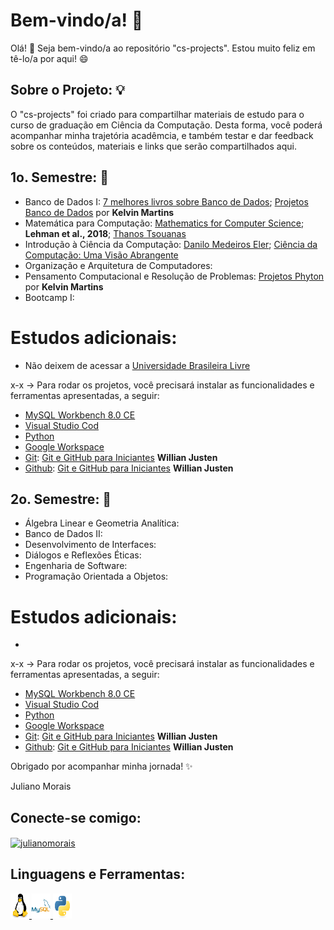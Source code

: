# Bem-vindo/a! 🎉
Olá! 👋 Seja bem-vindo/a ao repositório "cs-projects". Estou muito feliz em tê-lo/a por aqui! 😄

## Sobre o Projeto: 💡
O "cs-projects" foi criado para compartilhar materiais de estudo para o curso de graduação em Ciência da Computação. 
Desta forma, você poderá acompanhar minha trajetória acadêmcia, e também testar e dar feedback sobre os conteúdos, materiais e links que serão compartilhados aqui.

## 1o. Semestre: 🚀
- Banco de Dados I: [7 melhores livros sobre Banco de Dados](https://blog.infnet.com.br/banco-de-dados/7-melhores-livros-sobre-banco-de-dados-para-estudar/); [Projetos Banco de Dados](https://github.com/KerubinSM5/Banco-de-dados) por **Kelvin Martins** 
- Matemática para Computação: [Mathematics for Computer Science](https://courses.csail.mit.edu/6.042/spring18/mcs.pdf); **Lehman et al., 2018**; [Thanos Tsouanas](https://www.tsouanas.org/teaching/fmc1/2023.2/)  
- Introdução à Ciência da Computação: [Danilo Medeiros Eler](https://daniloeler.github.io/teaching/ICC2020/index.html); [Ciência da Computação: Uma Visão Abrangente](https://www.amazon.com.br/Ci%C3%AAncia-Computa%C3%A7%C3%A3o-Uma-Vis%C3%A3o-Abrangente/dp/8582600305/ref=sr_1_3?dib=eyJ2IjoiMSJ9.uFa717aeKPsoZqNa-dgKoKHFrZWeSweQaX0zZadPCqZVJkW48WYm-6qfvyX1tAKM6inIyQ8lbEVMWyYCHYMyg6Og7RgwgYpjP_hv9AvkmtnD6AQ8ULGx4ZoxSwANxJO7i3PIBKMsrWfQOAwrQdtjc4SWhdwQXBPurBdiYp2aHFRr0auGecOAahWnj-1JGCOMUbA4u4QM_npMoGxrcr2i4OTKAG1donY4Tj64lnQDTQo.GdWc9HphLsah6ql8B_0JXd6LmM0EY8IxWQK5LDMELsM&dib_tag=se&keywords=introducao+a+ciencia+da+computacao&qid=1734799288&s=books&sr=1-3&ufe=app_do%3Aamzn1.fos.6a09f7ec-d911-4889-ad70-de8dd83c8a74) 
- Organização e Arquitetura de Computadores:
- Pensamento Computacional e Resolução de Problemas: [Projetos Phyton](https://github.com/KerubinSM5/Pensamento-Computacional) por **Kelvin Martins**  
- Bootcamp I:

# Estudos adicionais:  
- Não deixem de acessar a [Universidade Brasileira Livre](https://github.com/Universidade-Livre/ciencia-da-computacao)

x-x -> Para rodar os projetos, você precisará instalar as funcionalidades e ferramentas apresentadas, a seguir:
- [MySQL Workbench 8.0 CE](https://www.mysql.com/products/workbench/)
- [Visual Studio Cod](https://code.visualstudio.com/) 
- [Python](https://www.jetbrains.com/pycharm/)
- [Google Workspace](https://workspace.google.com/intl/pt-BR/)
- [Git](https://git-scm.com/): [Git e GitHub para Iniciantes](https://willianjusten.com.br/) **Willian Justen**
- [Github](https://github.com/): [Git e GitHub para Iniciantes](https://willianjusten.com.br/) **Willian Justen**


## 2o. Semestre: 🚀
- Álgebra Linear e Geometria Analítica:	
- Banco de Dados II:	
- Desenvolvimento de Interfaces:	
- Diálogos e Reflexões Éticas:
- Engenharia de Software:
- Programação Orientada a Objetos:	

# Estudos adicionais: 
-


x-x -> Para rodar os projetos, você precisará instalar as funcionalidades e ferramentas apresentadas, a seguir:
- [MySQL Workbench 8.0 CE](https://www.mysql.com/products/workbench/)
- [Visual Studio Cod](https://code.visualstudio.com/) 
- [Python](https://www.jetbrains.com/pycharm/)
- [Google Workspace](https://workspace.google.com/intl/pt-BR/)
- [Git](https://git-scm.com/): [Git e GitHub para Iniciantes](https://willianjusten.com.br/) **Willian Justen**
- [Github](https://github.com/): [Git e GitHub para Iniciantes](https://willianjusten.com.br/) **Willian Justen**

Obrigado por acompanhar minha jornada! ✨

Juliano Morais 

<h2 align="left">Conecte-se comigo:</h2>
<p align="left">
<a href="https://linkedin.com/in/julianomorais" target="blank"><img align="center" src="https://raw.githubusercontent.com/rahuldkjain/github-profile-readme-generator/master/src/images/icons/Social/linked-in-alt.svg" alt="julianomorais" height="30" width="20" /></a>
</p>

<h2 align="left">Linguagens e Ferramentas:</h2>
<p align="left"> <a href="https://www.linux.org/" target="_blank" rel="noreferrer"> <img src="https://raw.githubusercontent.com/devicons/devicon/master/icons/linux/linux-original.svg" alt="linux" width="30" height="40"/> </a> <a href="https://www.mysql.com/" target="_blank" rel="noreferrer"> <img src="https://raw.githubusercontent.com/devicons/devicon/master/icons/mysql/mysql-original-wordmark.svg" alt="mysql" width="30" height="40"/> </a> <a href="https://www.python.org" target="_blank" rel="noreferrer"> <img src="https://raw.githubusercontent.com/devicons/devicon/master/icons/python/python-original.svg" alt="python" width="30" height="40"/> </a> </p>
